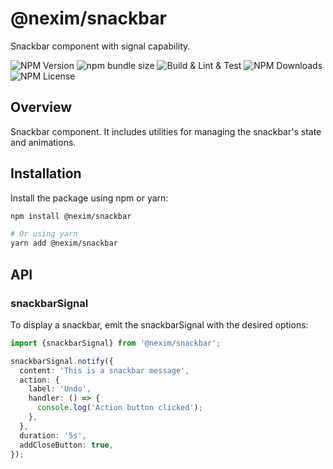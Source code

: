# @nexim/snackbar

Snackbar component with signal capability.

![NPM Version](https://img.shields.io/npm/v/@nexim/snackbar)
![npm bundle size](https://img.shields.io/bundlephobia/min/@nexim/snackbar)
![Build & Lint & Test](https://github.com/the-nexim/design-system/actions/workflows/build-lint-test.yaml/badge.svg)
![NPM Downloads](https://img.shields.io/npm/dm/@nexim/snackbar)
![NPM License](https://img.shields.io/npm/l/@nexim/snackbar)

## Overview

Snackbar component. It includes utilities for managing the snackbar's state and animations.

## Installation

Install the package using npm or yarn:

```sh
npm install @nexim/snackbar

# Or using yarn
yarn add @nexim/snackbar
```

## API

### snackbarSignal

To display a snackbar, emit the snackbarSignal with the desired options:

```ts
import {snackbarSignal} from '@nexim/snackbar';

snackbarSignal.notify({
  content: 'This is a snackbar message',
  action: {
    label: 'Undo',
    handler: () => {
      console.log('Action button clicked');
    },
  },
  duration: '5s',
  addCloseButton: true,
});
```
